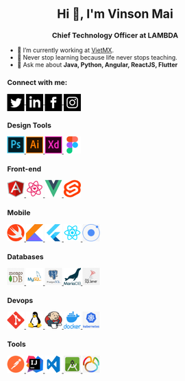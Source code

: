 <h1 align="center">Hi 👋, I'm Vinson Mai</h1>
<h3 align="center">Chief Technology Officer at LAMBDA</h3>

- 🔭 I’m currently working at [VietMX](https://www.maixuanviet.com).
- 🌱 Never stop learning because life never stops teaching.
- 💬 Ask me about **Java, Python, Angular, ReactJS, Flutter**

<h3 align="left">Connect with me:</h3>
<p align="left">
  <a href="https://twitter.com/mxviet" target="blank">
    <img
      align="center"
      src="asset/twitter.png"
      alt="vietmx"
      height="40"
      width="40"
    />
  </a>
  <a href="https://linkedin.com/in/maixuanviet" target="blank">
    <img
      align="center"
      src="asset/linkein.png"
      alt="vietmx"
      height="40"
      width="40"
    />
  </a>
  <a href="https://facebook.com/mxviet" target="blank">
    <img
      align="center"
      src="asset/facebook.png"
      alt="vietmx"
      height="40"
      width="40"
    />
  </a>
  <a href="https://instagram.com/vietmx" target="blank">
    <img
      align="center"
      src="asset/instagram.png"
      alt="vietmx"
      height="40"
      width="40"
    />
  </a>
</p>

<h3>Design Tools</h3>
<p align="left">
  <a href="https://www.photoshop.com/en" target="_blank">
    <img
      src="asset/ps.svg"
      alt="photoshop"
      width="40"
      height="40"
    />
  </a>
  <a href="https://www.adobe.com/in/products/illustrator.html" target="_blank">
    <img
      src="asset/ai.svg"
      alt="illustrator"
      width="40"
      height="40"
    />
  </a>
  <a href="https://www.adobe.com/products/xd.html" target="_blank">
    <img
      src="asset/xd.svg"
      alt="xd"
      width="40"
      height="40"
    />
  </a>
  <a href="https://www.figma.com/" target="_blank">
    <img
      src="asset/figma.svg"
      alt="figma"
      width="40"
      height="40"
    />
  </a>
</p>
<h3>Front-end</h3>
<p align="left">
  <a href="https://angular.io/" target="_blank">
    <img
      src="asset/angular.png"
      alt="angular"
      width="40"
      height="40"
    />
  </a>
  <a href="https://reactjs.org/" target="_blank">
    <img
      src="asset/reactjs.svg"
      alt="reactjs"
      width="40"
      height="40"
    />
  </a>
  <a href="https://vuejs.org/" target="_blank">
    <img
      src="asset/vuejs.png"
      alt="vuejs"
      width="40"
      height="40"
    />
  </a>
  <a href="https://svelteicons.dev/" target="_blank">
    <img
      src="asset/svelte.png"
      alt="svelte"
      width="40"
      height="40"
    />
  </a>
</p>

<h3>Mobile</h3>
<p align="left">
  <a href="https://developer.apple.com/swift/" target="_blank">
    <img
      src="asset/swift.png"
      alt="swift"
      width="40"
      height="40"
    />
  </a>
  <a href="https://developer.android.com/kotlin" target="_blank">
    <img
      src="asset/kotlin.png"
      alt="kotlin"
      width="40"
      height="40"
    />
  </a>
  <a href="https://flutter.dev" target="_blank">
    <img
      src="asset/flutter.svg"
      alt="flutter"
      width="40"
      height="40"
    />
  </a>
  <a href="https://reactnative.dev/" target="_blank">
    <img
      src="asset/reactNative.png"
      alt="react-native"
      width="40"
      height="40"
    />
  </a>
  <a href="https://ionicframework.com/" target="_blank">
    <img
      src="asset/ionic.png"
      alt="ionic"
      width="40"
      height="40"
    />
  </a>
</p>
<h3>Databases</h3>
<p align="left">
  <a href="https://www.mongodb.com/" target="_blank">
    <img
      src="asset/mongodb.jpg"
      alt="mongodb"
      width="40"
      height="40"
    />
  </a>
  <a href="https://www.mysql.com/" target="_blank">
    <img
      src="asset/mysql.png"
      alt="mysql"
      width="40"
      height="40"
    />
  </a>
  <a href="https://www.postgresql.org/" target="_blank">
    <img
      src="asset/postgreSQL.jpg"
      alt="postgreSQL"
      width="40"
      height="40"
    />
  </a>
  <a href="https://mariadb.org/" target="_blank">
    <img
      src="asset/mariadb.png"
      alt="mariadb"
      width="40"
      height="40"
    />
  </a>
  <a href="https://www.microsoft.com/en-us/sql-server/sql-server-downloads" target="_blank">
    <img
      src="asset/sqlServer.png"
      alt="sqlServer"
      width="40"
      height="40"
    />
  </a>
</p>
<h3>Devops</h3>
<p align="left">
  <a href="https://git-scm.com/" target="_blank">
    <img
      src="asset/git.svg"
      alt="git"
      width="40"
      height="40"
    />
  </a>
  <a href="https://www.linux.org/" target="_blank">
    <img
      src="asset/linux.svg"
      alt="linux"
      width="40"
      height="40"
    />
  </a>
  <a href="https://www.jenkins.io/" target="_blank">
    <img
      src="asset/jenkin.png"
      alt="jenkins"
      width="40"
      height="40"
    />
  </a>
  <a href="https://www.docker.com/" target="_blank">
    <img
      src="asset/docker.png"
      alt="docker"
      width="40"
      height="40"
    />
  </a>
  <a href="https://kubernetes.io/" target="_blank">
    <img
      src="asset/kubernetes.png"
      alt="kubernetes"
      width="40"
      height="40"
    />
  </a>
</p>
<h3>Tools</h3>
<p align="left">
  <a href="https://postman.com" target="_blank">
    <img
      src="asset/postman.png"
      alt="postman"
      width="40"
      height="40"
    />
  </a>
  <a href="https://www.jetbrains.com/idea/" target="_blank">
    <img
      src="asset/intellij.png"
      alt="intellij"
      width="40"
      height="40"
    />
  </a>
  <a href="https://code.visualstudio.com/" target="_blank">
    <img
      src="asset/vscode.png"
      alt="vscode"
      width="40"
      height="40"
    />
  </a>
  <a href="https://www.android.com/" target="_blank">
    <img
      src="asset/androidStudio.png"
      alt="androidStudio"
      width="40"
      height="40"
    />
  </a>
  <a href="https://www.navicat.com/" target="_blank">
    <img
      src="asset/navicat.jpg"
      alt="navicat"
      width="40"
      height="40"
    />
  </a>
</p>
